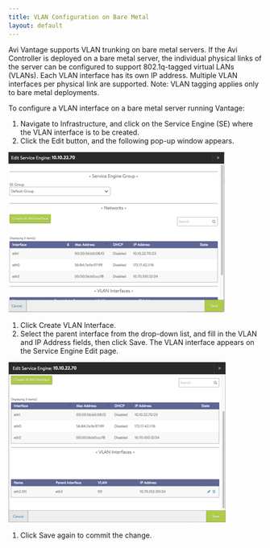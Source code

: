 ```yaml
---
title: VLAN Configuration on Bare Metal
layout: default
---
```

Avi Vantage supports VLAN trunking on bare metal servers. If the Avi Controller is deployed on a bare metal server, the individual physical links of the server can be configured to support 802.1q-tagged virtual LANs (VLANs). Each VLAN interface has its own IP address. Multiple VLAN interfaces per physical link are supported.
Note: VLAN tagging applies only to bare metal deployments.

To configure a VLAN interface on a bare metal server running Vantage:

1. Navigate to Infrastructure, and click on the Service Engine (SE) where the VLAN interface is to be created.
1. Click the Edit button, and the following pop-up window appears.

<a href="img/vlan-baremetal1.png"><img src="img/vlan-baremetal1.png" alt="vlan-baremetal1" width="429" height="318"></a>
1. Click Create VLAN Interface.
1. Select the parent interface from the drop-down list, and fill in the VLAN and IP Address fields, then click Save. The VLAN interface appears on the Service Engine Edit page.

<a href="img/vlan-baremetal3.png"><img src="img/vlan-baremetal3.png" alt="vlan-baremetal3" width="431" height="318"></a>
1. Click Save again to commit the change.